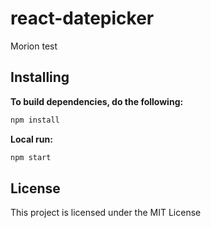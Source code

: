 # react-datepicker

Morion test

## Installing

**To build dependencies, do the following:**
```bash
npm install
```

**Local run:**
```bash
npm start
```

## License

This project is licensed under the MIT License
